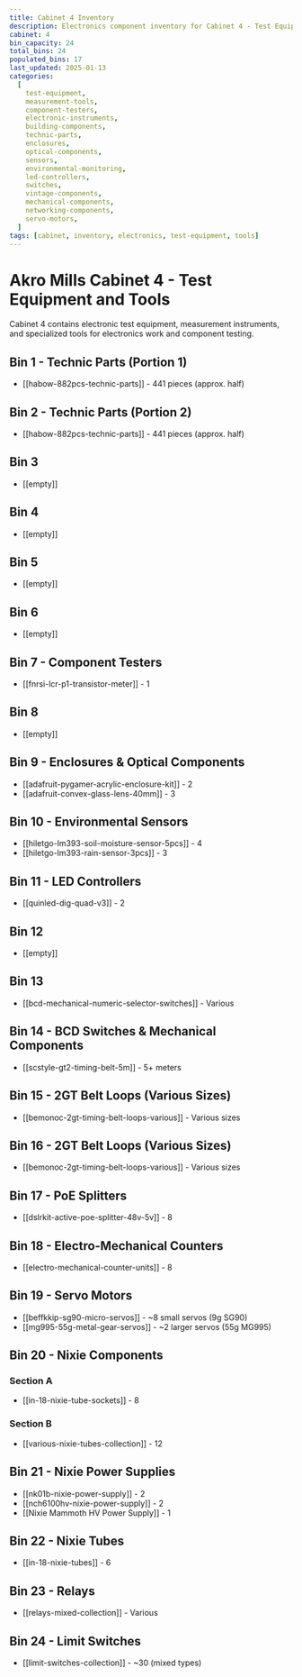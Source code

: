 ```yaml
---
title: Cabinet 4 Inventory
description: Electronics component inventory for Cabinet 4 - Test Equipment and Tools
cabinet: 4
bin_capacity: 24
total_bins: 24
populated_bins: 17
last_updated: 2025-01-13
categories:
  [
    test-equipment,
    measurement-tools,
    component-testers,
    electronic-instruments,
    building-components,
    technic-parts,
    enclosures,
    optical-components,
    sensors,
    environmental-monitoring,
    led-controllers,
    switches,
    vintage-components,
    mechanical-components,
    networking-components,
    servo-motors,
  ]
tags: [cabinet, inventory, electronics, test-equipment, tools]
---
```


# Akro Mills Cabinet 4 - Test Equipment and Tools

Cabinet 4 contains electronic test equipment, measurement instruments, and specialized tools for electronics work and component testing.

## Bin 1 - Technic Parts (Portion 1)

- [[habow-882pcs-technic-parts]] - 441 pieces (approx. half)

## Bin 2 - Technic Parts (Portion 2)

- [[habow-882pcs-technic-parts]] - 441 pieces (approx. half)

## Bin 3

- [[empty]]

## Bin 4

- [[empty]]

## Bin 5

- [[empty]]

## Bin 6

- [[empty]]

## Bin 7 - Component Testers

- [[fnrsi-lcr-p1-transistor-meter]] - 1

## Bin 8

- [[empty]]

## Bin 9 - Enclosures & Optical Components

- [[adafruit-pygamer-acrylic-enclosure-kit]] - 2
- [[adafruit-convex-glass-lens-40mm]] - 3

## Bin 10 - Environmental Sensors

- [[hiletgo-lm393-soil-moisture-sensor-5pcs]] - 4
- [[hiletgo-lm393-rain-sensor-3pcs]] - 3

## Bin 11 - LED Controllers

- [[quinled-dig-quad-v3]] - 2

## Bin 12

- [[empty]]

## Bin 13

- [[bcd-mechanical-numeric-selector-switches]] - Various

## Bin 14 - BCD Switches & Mechanical Components

- [[scstyle-gt2-timing-belt-5m]] - 5+ meters

## Bin 15 - 2GT Belt Loops (Various Sizes)

- [[bemonoc-2gt-timing-belt-loops-various]] - Various sizes

## Bin 16 - 2GT Belt Loops (Various Sizes)

- [[bemonoc-2gt-timing-belt-loops-various]] - Various sizes

## Bin 17 - PoE Splitters

- [[dslrkit-active-poe-splitter-48v-5v]] - 8

## Bin 18 - Electro-Mechanical Counters

- [[electro-mechanical-counter-units]] - 8

## Bin 19 - Servo Motors

- [[beffkkip-sg90-micro-servos]] - ~8 small servos (9g SG90)
- [[mg995-55g-metal-gear-servos]] - ~2 larger servos (55g MG995)

## Bin 20 - Nixie Components

### Section A

- [[in-18-nixie-tube-sockets]] - 8

### Section B

- [[various-nixie-tubes-collection]] - 12

## Bin 21 - Nixie Power Supplies

- [[nk01b-nixie-power-supply]] - 2
- [[nch6100hv-nixie-power-supply]] - 2
- [[Nixie Mammoth HV Power Supply]] - 1

## Bin 22 - Nixie Tubes

- [[in-18-nixie-tubes]] - 6

## Bin 23 - Relays

- [[relays-mixed-collection]] - Various

## Bin 24 - Limit Switches

- [[limit-switches-collection]] - ~30 (mixed types)
